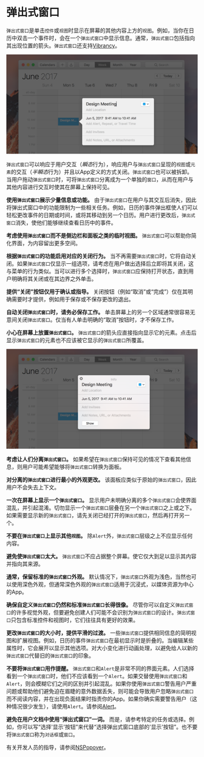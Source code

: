 # 弹出式窗口

`弹出式窗口`是单击`控件`或`视图`时显示在屏幕的其他内容上方的`视图`。例如，当你在日历中双击一个事件时，会在一个`弹出式窗口`中显示信息。通常，`弹出式窗口`包括指向其出现位置的箭头。`弹出式窗口`还支持[Vibrancy](../VisualDesign/Translucency)。

![](./popover_2x.png)

`弹出式窗口`可以响应于用户交互（*瞬态*行为），响应用户与`弹出式窗口`呈现的`视图`或`元素`的交互（*半瞬态*行为）并且以App定义的方式关闭。`弹出式窗口`也可以被拆卸。当用户拖动`弹出式窗口`时，可将`弹出式窗口`分离成为一个单独的`窗口`，从而在用户与其他内容进行交互时使其在屏幕上保持可见。

**使用`弹出式窗口`展示少量信息或功能。** 由于`弹出式窗口`在用户与其交互后消失，因此将弹出式窗口中的功能限制为一些相关任务。例如，日历的事件弹出框使人们可以轻松更改事件的日期或时间，或将其移动到另一个日历。用户进行更改后，`弹出式窗口`消失，使他们能够继续查看日历中的事件。

**考虑使用`弹出式窗口`而不是侧边栏和面板之类的临时视图。** `弹出式窗口`可以帮助你简化界面，为内容留出更多空间。

**根据`弹出式窗口`的功能启用对应的关闭行为。** 当不再需要`弹出式窗口`时，它将自动关闭。如果`弹出式窗口`仅显示一组选项，请考虑在用户做出选择后立即将其关闭，这与菜单的行为类似。当可以进行多个选择时，`弹出式窗口`应保持打开状态，直到用户明确将其关闭或在其边界之外单击。

**提供“关闭”按钮仅用于确认或指导。** 关闭按钮（例如“取消”或“完成”）仅在其明确需要时才提供，例如用于保存或不保存更改的退出。

**自动关闭`弹出式窗口`时，请务必保存工作。** 单击屏幕上的另一个区域通常很容易无意间关闭`弹出式窗口`。仅当有人单击明确的“取消”按钮时，才不保存工作。

**小心在屏幕上放置`弹出式窗口`。** `弹出式窗口`的箭头应直接指向显示它的元素。点击后显示`弹出式窗口`的元素也不应该被它显示的`弹出式窗口`所覆盖。

![](./popoverDetached_2x.png)

**考虑让人们分离`弹出式窗口`。** 如果希望在`弹出式窗口`保持可见的情况下查看其他信息，则用户可能希望能够将`弹出式窗口`转换为面板。

**对分离的`弹出式窗口`进行最小的外观更改。** 该面板应类似于原始的`弹出式窗口`，因此用户不会失去上下文。

**一次在屏幕上显示一个`弹出式窗口`。** 显示用户未明确分离的多个`弹出式窗口`会使界面混乱，并引起混淆。切勿显示一个`弹出式窗口`层叠在另一个`弹出式窗口`之上或之下。如果需要显示新的`弹出式窗口`，请先关闭已经打开的`弹出式窗口`，然后再打开另一个。

**不要在`弹出式窗口`上显示其他`视图`。** 除`Alert`外，`弹出式窗口`层级之上不应显示任何内容。

**避免使`弹出式窗口`太大。** `弹出式窗口`不应占据整个屏幕。使它仅大到足以显示其内容并指向其来源。

**通常，保留标准的`弹出式窗口`外观。** 默认情况下，`弹出式窗口`外观为浅色，当然也可以使用深色外观，但通常深色外观的`弹出式窗口`适用于沉浸式，以媒体资源为中心的App。

**确保自定义`弹出式窗口`仍然和标准`弹出式窗口`长得很像。** 尽管你可以自定义`弹出式窗口`的许多视觉外观，但要避免创建人们可能不会识别为`弹出式窗口`的设计。`弹出式窗口`只包含标准控件和视图时，它们往往具有更好的效果。

**更改`弹出式窗口`的大小时，提供平滑的过渡。** 一些`弹出式窗口`提供相同信息的简明视图和扩展视图。例如，日历的事件`弹出式窗口`在最初显示时是折叠的。当编辑某些属性时，它会展开以显示其他选项。对大小变化进行动画处理，以避免给人以新的`弹出式窗口`代替旧的`弹出式窗口`的印象。

**不要将`弹出式窗口`用作提醒。** `弹出式窗口`和`Alert`是非常不同的界面元素。人们选择看到一个`弹出式窗口`时，他们不应该看到一个`Alert`。如果交替使用`弹出式窗口`和`Alert`，则会模糊它们之间的区别并引起混乱。如果你使用`弹出式窗口`警告用户严重问题或帮助他们避免迫在眉睫的意外数据丢失，则可能会导致用户忽略`弹出式窗口`而不阅读内容，并在出现负面结果时指责你的App。如果你确实需要警告用户（这种情况很少发生），请使用`Alert`。请参阅[Alert]()。

**避免在用户文档中使用“弹出式窗口”一词。** 而是，请参考特定的任务或选择。例如，你可以写“选择'显示'按钮”来代替“选择弹出式窗口底部的'显示'按钮”。也不要将`弹出式窗口`称为`对话框`或`窗口`。

有关开发人员的指导，请参阅[NSPopover](../../AppFrameworks/AppKit/UserInterface/WindowsPanelsAndScreens/Popovers/NSPopover/)。
